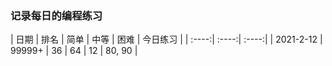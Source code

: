 ### 记录每日的编程练习

| 日期 | 排名 | 简单 | 中等 | 困难 | 今日练习 |
| :----:| :----:| :----:|
| 2021-2-12 | 99999+ | 36 | 64 | 12 | 80, 90 |